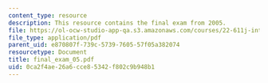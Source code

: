 ```yaml
---
content_type: resource
description: This resource contains the final exam from 2005.
file: https://ol-ocw-studio-app-qa.s3.amazonaws.com/courses/22-611j-introduction-to-plasma-physics-i-fall-2006/0ca2f4ae26a6cce85342f802c9b948b1_final_exam_05.pdf
file_type: application/pdf
parent_uid: e870807f-739c-5739-7605-57f05a382074
resourcetype: Document
title: final_exam_05.pdf
uid: 0ca2f4ae-26a6-cce8-5342-f802c9b948b1
---
```


